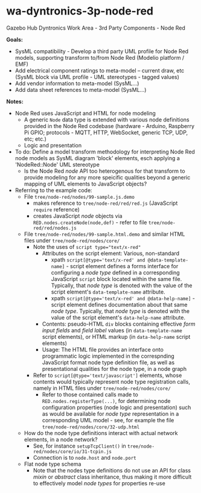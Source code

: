 wa-dyntronics-3p-node-red
=========================

Gazebo Hub Dyntronics Work Area - 3rd Party Components - Node Red

**Goals:**

* SysML compatibility - Develop a third party UML profile for Node Red
  models, supporting transform to/from Node Red  (Modelio platform / EMF)
* Add electrical component ratings to meta-model – current draw, etc
  (SysML block via UML profile - UML stereotypes - tagged values)
* Add vendor information to meta-model (SysML...)
* Add data sheet references to meta-model (SysML...)

**Notes:**

* Node Red uses JavaScript and HTML for node modeling
    * A generic `Node` data type is extended with various node
      definitions provided in the Node Red codebase (hardware -
      Arduino, Raspberry Pi GPIO; protocols - MQTT, HTTP, WebSocket,
      generic TCP, UDP, etc; etc.)
    * Logic and presentation
* To do: Define a model transform methodology for interpreting Node
  Red node models as SysML diagram 'block' elements, esch applying a
  'NodeRed::Node' UML stereotype
    * Is the Node Red _node_ API too heterogenous for that transform
      to provide modeling for any more speicific qualities beyond a
      generic mapping of UML elements to JavaScript objects?
* Referring to the example code:
    * File `tree/node-red/nodes/99-sample.js.demo`
        * makes reference to `tree/node-red/red/red.js` (JavaScript
          `require` reference)
        * creates JavaScript _node_ objects via
          `RED.nodes.createNode(node,def)` - refer to file
          `tree/node-red/red/nodes.js`
    * File `tree/node-red/nodes/99-sample.html.demo` and similar HTML
      files under `tree/node-red/nodes/core/`
        * Note the uses of `script type="text/x-red"`
            * Attributes on the script element: Various, non-standard
                * xpath
                  `script[@type='text/x-red' and @data-template-name]` -
                  script element defines a forms interface for
                  configuring a _node type_ defined in a corresponding
                  JavaScript `script` block located within the same
                  file. Typically, that _node type_ is denoted with
                  the value of the script element's
                  `data-template-name` attribute.
                * xpath
                  `script[@type='text/x-red' and @data-help-name]` -
                  script element defines documentation about that same
                  _node type_. Typically, that _node type_ is denoted with
                  the value of the script element's `data-help-name`
                  attribute.
            * Contents: pseudo-HTML `div` blocks containing effective
              _form input fields_ and _field label_ values (in
              `data-template-name` script elements), or HTML markup (in
              `data-help-name` script elements)
            * Usage: The HTML file provides an interface onto
              programmatic logic implemented in the correspnding
              JavaScript format node type definition file, as well as
              presentational qualities for the node type, in a node
              graph
        * Refer to `script[@type='text/javascript']` elements, whose
          contents would typically represent node type registration
          calls, namely in HTML files under
          `tree/node-red/nodes/core/`
            * Refer to those contained calls made to
              `RED.nodes.registerType(...)`, for determining node
              configuration properties (node logic and presentation)
              such as would be available for _node type_
              representation in a corresponding UML model - see, for
              example the file `tree/node-red/nodes/core/32-udp.html`
    * How do the node type definitions interact with actual network
      elements, in a node network?
        * See, for instance `setupTcpClient()` in
          `tree/node-red/nodes/core/io/31-tcpin.js`
        * Connection is to `node.host` and `node.port`
    * Flat node type schema
        * Note that the nodes type definitions do not use an API for
          class _mixin_ or _abstract_ class inheritance, thus making
          it more difficult to effectively model _node types_ for
          properties re-use
